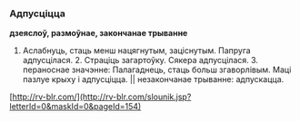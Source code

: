### Адпусціцца
**дзеяслоў, размоўнае, закончанае трыванне**

1. Аслабнуць, стаць менш нацягнутым, заціснутым. Папруга адпусцілася. 2. Страціць загартоўку. Сякера адпусцілася. 3. пераноснае значэнне: Палагаднець, стаць больш згаворлівым. Маці пазлуе крыху і адпусціцца. || незакончанае трыванне: адпускацца.

<a rel="author">[http://rv-blr.com/](http://rv-blr.com/slounik.jsp?letterId=0&maskId=0&pageId=154)</a>
